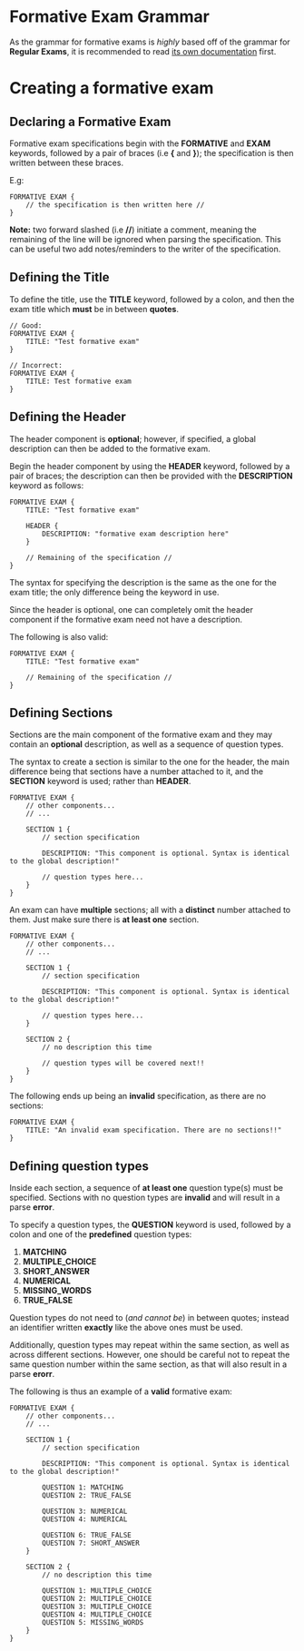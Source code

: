 Formative Exam Grammar
======================

As the grammar for formative exams is *highly* based off of the grammar for **Regular Exams**,
it is recommended to read [its own documentation](../us_2001/grammar_manual.md) first.

# Creating a formative exam
## Declaring a Formative Exam
Formative exam specifications begin with the **FORMATIVE** and **EXAM** keywords,
followed by a pair of braces (i.e **{** and **}**); the specification is
then written between these braces.

E.g:
```
FORMATIVE EXAM {
    // the specification is then written here //
}
```

**Note:** two forward slashed (i.e **//**) initiate a comment, meaning the remaining of the line will be ignored
when parsing the specification. This can be useful two add notes/reminders to the writer of the specification.

## Defining the Title
To define the title, use the **TITLE** keyword, followed by a colon, and then the
exam title which **must** be in between **quotes**.


```
// Good:
FORMATIVE EXAM {
    TITLE: "Test formative exam"
}

// Incorrect:
FORMATIVE EXAM {
    TITLE: Test formative exam
}
```

## Defining the Header
The header component is **optional**; however, if specified,
a global description can then be added to the formative exam.

Begin the header component by using the **HEADER** keyword, followed by a pair of braces;
the description can then be provided with the **DESCRIPTION** keyword as follows:

```
FORMATIVE EXAM {
    TITLE: "Test formative exam"

    HEADER {
        DESCRIPTION: "formative exam description here"
    }

    // Remaining of the specification //
}
```

The syntax for specifying the description is the same as the one for the exam title;
the only difference being the keyword in use.

Since the header is optional, one can completely omit the header component
if the formative exam need not have a description.

The following is also valid:
```
FORMATIVE EXAM {
    TITLE: "Test formative exam"

    // Remaining of the specification //
}
```

## Defining Sections

Sections are the main component of the formative exam and they may contain
an **optional** description, as well as a sequence of question types.

The syntax to create a section is similar to the one for the header, the main
difference being that sections have a number attached to it, and the **SECTION**
keyword is used; rather than **HEADER**.

```
FORMATIVE EXAM {
    // other components...
    // ...

    SECTION 1 {
        // section specification

        DESCRIPTION: "This component is optional. Syntax is identical to the global description!"

        // question types here...
    }
}
```

An exam can have **multiple** sections; all with a **distinct** number attached to them.
Just make sure there is **at least one** section.

```
FORMATIVE EXAM {
    // other components...
    // ...

    SECTION 1 {
        // section specification

        DESCRIPTION: "This component is optional. Syntax is identical to the global description!"

        // question types here...
    }

    SECTION 2 {
        // no description this time

        // question types will be covered next!!
    }
}
```

The following ends up being an **invalid** specification, as there are no sections:
```
FORMATIVE EXAM {
    TITLE: "An invalid exam specification. There are no sections!!"
}
```

## Defining question types
Inside each section, a sequence of **at least one** question type(s) must be specified.
Sections with no question types are **invalid** and will result in a parse **error**.

To specify a question types, the **QUESTION** keyword is used, followed by a colon and
one of the **predefined** question types:

1. **MATCHING**
2. **MULTIPLE_CHOICE**
3. **SHORT_ANSWER**
4. **NUMERICAL**
5. **MISSING_WORDS**
6. **TRUE_FALSE**

Question types do not need to (*and cannot be*) in between quotes; instead an identifier
written **exactly** like the above ones must be used.

Additionally, question types may repeat within the same section, as well as across different sections.
However, one should be careful not to repeat the same question number within the same section,
as that will also result in a parse **erorr**.

The following is thus an example of a **valid** formative exam:

```
FORMATIVE EXAM {
    // other components...
    // ...

    SECTION 1 {
        // section specification

        DESCRIPTION: "This component is optional. Syntax is identical to the global description!"

        QUESTION 1: MATCHING
        QUESTION 2: TRUE_FALSE

        QUESTION 3: NUMERICAL
        QUESTION 4: NUMERICAL

        QUESTION 6: TRUE_FALSE
        QUESTION 7: SHORT_ANSWER
    }

    SECTION 2 {
        // no description this time

        QUESTION 1: MULTIPLE_CHOICE
        QUESTION 2: MULTIPLE_CHOICE
        QUESTION 3: MULTIPLE_CHOICE
        QUESTION 4: MULTIPLE_CHOICE
        QUESTION 5: MISSING_WORDS
    }
}
```
